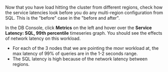 Now that you have load hitting the cluster from different regions, check how the service latencies look before you do any multi-region configuration from SQL. This is the "before" case in the "before and after".

In the DB Console, click **Metrics** on the left and hover over the **Service Latency: SQL, 99th percentile** timeseries graph. You should see the effects of network latency on this workload.

- For each of the 3 nodes that we are pointing the movr workload at, the max latency of 99% of queries are in the 1-2 seconds range.
- The SQL latency is high because of the network latency between regions.
